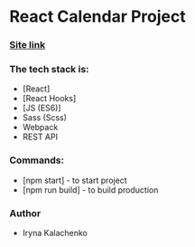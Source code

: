 # React Calendar Project

### [Site link](https://xxirynaxx.github.io/project1_HTML&CSS/)

### The tech stack is:

- [React]
- [React Hooks]
- [JS (ES6)]
- Sass (Scss)
- Webpack
- REST API

### Commands:

- [npm start] - to start project
- [npm run build] - to build production

### Author

- Iryna Kalachenko
